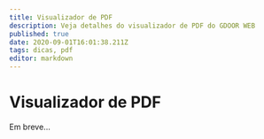 ```yaml
---
title: Visualizador de PDF
description: Veja detalhes do visualizador de PDF do GDOOR WEB
published: true
date: 2020-09-01T16:01:38.211Z
tags: dicas, pdf
editor: markdown
---
```


# Visualizador de PDF

Em breve...
